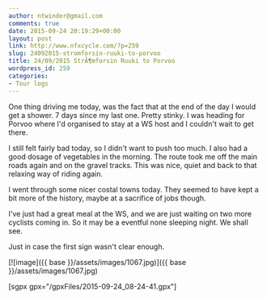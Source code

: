 ```yaml
---
author: ntwinder@gmail.com
comments: true
date: 2015-09-24 20:19:29+00:00
layout: post
link: http://www.nfxcycle.com/?p=259
slug: 24092015-stromforsin-ruuki-to-porvoo
title: 24/09/2015 StrÃ¶mforsin Ruuki to Porvoo
wordpress_id: 259
categories:
- Tour logs
---
```


One thing driving me today, was the fact that at the end of the day I would get a shower. 7 days since my last one. Pretty stinky. I was heading for Porvoo where I'd organised to stay at a WS host and I couldn't wait to get there. 

I still felt fairly bad today, so I didn't want to push too much. I also had a good dosage of vegetables in the morning. The route took me off the main roads again and on the gravel tracks. This was nice, quiet and back to that relaxing way of riding again.

I went through some nicer costal towns today. They seemed to have kept a bit more of the history, maybe at a sacrifice of jobs though. 

I've just had a great meal at the WS, and we are just waiting on two more cyclists coming in. So it may be a eventful none sleeping night. We shall see. 

Just in case the first sign wasn't clear enough. 

[![image]({{ base }}/assets/images/1067.jpg)]({{ base }}/assets/images/1067.jpg)

[sgpx gpx="/gpxFiles/2015-09-24_08-24-41.gpx"]
